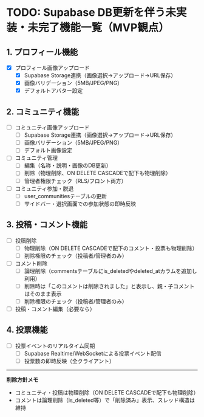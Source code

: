 # TODO: Supabase DB更新を伴う未実装・未完了機能一覧（MVP観点）

## 1. プロフィール機能
- [x] プロフィール画像アップロード
  - [x] Supabase Storage連携（画像選択→アップロード→URL保存）
  - [x] 画像バリデーション（5MB/JPEG/PNG）
  - [x] デフォルトアバター設定

## 2. コミュニティ機能
- [ ] コミュニティ画像アップロード
  - [ ] Supabase Storage連携（画像選択→アップロード→URL保存）
  - [ ] 画像バリデーション（5MB/JPEG/PNG）
  - [ ] デフォルト画像設定
- [ ] コミュニティ管理
  - [ ] 編集（名称・説明・画像のDB更新）
  - [ ] 削除（物理削除、ON DELETE CASCADEで配下も物理削除）
  - [ ] 管理者権限チェック（RLS/フロント両方）
- [ ] コミュニティ参加・脱退
  - [ ] user_communitiesテーブルの更新
  - [ ] サイドバー・選択画面での参加状態の即時反映

## 3. 投稿・コメント機能
- [ ] 投稿削除
  - [ ] 物理削除（ON DELETE CASCADEで配下のコメント・投票も物理削除）
  - [ ] 削除権限のチェック（投稿者/管理者のみ）
- [ ] コメント削除
  - [ ] 論理削除（commentsテーブルにis_deletedやdeleted_atカラムを追加し利用）
  - [ ] 削除時は「このコメントは削除されました」と表示し、親・子コメントはそのまま表示
  - [ ] 削除権限のチェック（投稿者/管理者のみ）
- [ ] 投稿・コメント編集（必要なら）

## 4. 投票機能
- [ ] 投票イベントのリアルタイム同期
  - [ ] Supabase Realtime/WebSocketによる投票イベント配信
  - [ ] 投票数の即時反映（全クライアント）

---

**削除方針メモ**
- コミュニティ・投稿は物理削除（ON DELETE CASCADEで配下も物理削除）
- コメントは論理削除（is_deleted等）で「削除済み」表示、スレッド構造は維持
